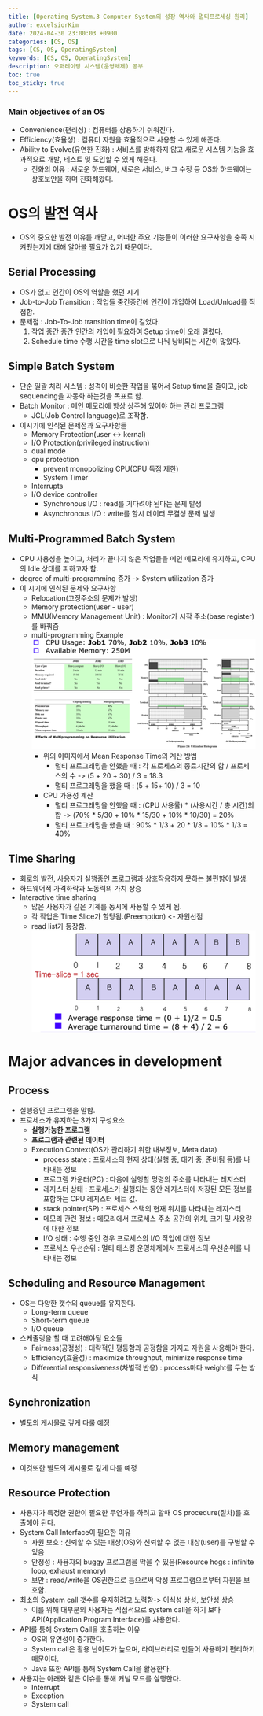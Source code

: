 ```yaml
---
title: [Operating System.3 Computer System의 성장 역사와 멀티프로세싱 원리]
author: excelsiorKim
date: 2024-04-30 23:00:03 +0900
categories: [CS, OS]
tags: [CS, OS, OperatingSystem]
keywords: [CS, OS, OperatingSystem]
description: 오퍼레이팅 시스템(운영체제) 공부
toc: true
toc_sticky: true
---
```


### Main objectives of an OS

- Convenience(편리성) : 컴퓨터를 상용하기 쉬워진다.
- Efficiency(효율성) : 컴퓨터 자원을 효율적으로 사용할 수 있게 해준다.
- Ability to Evolve(유연한 진화) : 서비스를 방해하지 않고 새로운 시스템 기능을 효과적으로 개발, 테스트 및 도입할 수 있게 해준다.
  - 진화의 이유 : 새로운 하드웨어, 새로운 서비스, 버그 수정 등 OS와 하드웨어는 상호보안을 하며 진화해왔다.

# OS의 발전 역사

- OS의 중요한 발전 이유를 깨닫고, 어떠한 주요 기능들이 이러한 요구사항을 충족 시켜줬는지에 대해 알아볼 필요가 있기 때문이다.

## Serial Processing

- OS가 없고 인간이 OS의 역할을 했던 시기
- Job-to-Job Transition : 작업들 중간중간에 인간이 개입하여 Load/Unload를 직접함.
- 문제점 : Job-To-Job transition time이 길었다.
  1. 작업 중간 중간 인간의 개입이 필요하여 Setup time이 오래 걸렸다.
  2. Schedule time 수행 시간을 time slot으로 나눠 낭비되는 시간이 많았다.

## Simple Batch System

- 단순 일괄 처리 시스템 : 성격이 비슷한 작업을 묶어서 Setup time을 줄이고, job sequencing을 자동화 하는것을 목표로 함.
- Batch Monitor : 메인 메모리에 항상 상주해 있어야 하는 관리 프로그램
  - JCL(Job Control language)로 조작함.
- 이시기에 인식된 문제점과 요구사항들
  - Memory Protection(user <-> kernal)
  - I/O Protection(privileged instruction)
  - dual mode
  - cpu protection
    - prevent monopolizing CPU(CPU 독점 제한)
    - System Timer
  - Interrupts
  - I/O device controller
    - Synchronous I/O : read를 기다려야 된다는 문제 발생
    - Asynchronous I/O : write를 할시 데이터 무결성 문제 발생

## Multi-Programmed Batch System

- CPU 사용성을 높이고, 처리가 끝나지 않은 작업들을 메인 메모리에 유지하고, CPU의 Idle 상태를 피하고자 함.
- degree of multi-programming 증가 -> System utilization 증가
- 이 시기에 인식된 문제와 요구사항
  - Relocation(고정주소의 문제가 발생)
  - Memory protection(user - user)
  - MMU(Memory Management Unit) : Monitor가 시작 주소(base register)를 바꿔줌
  - multi-programming Example
    ![CPU-Response-img](/assets/img/2024-04-30-OS-3/CPU-response.png)
    - 위의 이미지에서 Mean Response Time의 계산 방법
      - 멀티 프로그래밍을 안했을 때 : 각 프로세스의 종료시간의 합 / 프로세스의 수 -> (5 + 20 + 30) / 3 = 18.3
      - 멀티 프로그래밍을 했을 때 : (5 + 15+ 10) / 3 = 10
    - CPU 가용성 계산
      - 멀티 프로그래밍을 안했을 때 : (CPU 사용률) \* (사용시간 / 총 시간)의 합 -> (70% \* 5/30 + 10% \* 15/30 + 10% \* 10/30) = 20%
      - 멀티 프로그래밍을 했을 때 : 90% \* 1/3 + 20 \* 1/3 + 10% \* 1/3 = 40%

## Time Sharing

- 회로의 발전, 사용자가 실행중인 프로그램과 상호작용하지 못하는 불편함이 발생.
- 하드웨어적 가격하락과 노동력의 가치 상승
- Interactive time sharing
  - 많은 사용자가 같은 기계를 동시에 사용할 수 있게 됨.
  - 각 작업은 Time Slice가 할당됨.(Preemption) <- 자원선점
  - read list가 등장함.
    ![Time-slice-img](/assets/img/2024-04-30-OS-3/Time-slice.png)

# Major advances in development

## Process

- 실행중인 프로그램을 말함.
- 프로세스가 유지하는 3가지 구성요소
  - **실행가능한 프로그램**
  - **프로그램과 관련된 데이터**
  - Execution Context(OS가 관리하기 위한 내부정보, Meta data)
    - process state : 프로세스의 현재 상태(실행 중, 대기 중, 준비됨 등)를 나타내는 정보
    - 프로그램 카운터(PC) : 다음에 실행할 명령의 주소를 나타내는 레지스터
    - 레지스터 상태 : 프로세스가 실행되는 동안 레지스터에 저장된 모든 정보를 포함하는 CPU 레지스터 세트 값.
    - stack pointer(SP) : 프로세스 스택의 현재 위치를 나타내는 레지스터
    - 메모리 관련 정보 : 메모리에서 프로세스 주소 공간의 위치, 크기 및 사용량에 대한 정보
    - I/O 상태 : 수행 중인 경우 프로세스의 I/O 작업에 대한 정보
    - 프로세스 우선순위 : 멀티 태스킹 운영체제에서 프로세스의 우선순위를 나타내는 정보

## Scheduling and Resource Management

- OS는 다양한 갯수의 queue를 유지한다.
  - Long-term queue
  - Short-term queue
  - I/O queue
- 스케줄링을 할 때 고려해야될 요소들
  - Fairness(공정성) : 대략적인 평등함과 공정함을 가지고 자원을 사용해야 한다.
  - Efficiency(효율성) : maximize throughput, minimize response time
  - Differential responsiveness(차별적 반응) : process마다 weight를 두는 방식

## Synchronization

- 별도의 게시물로 깊게 다룰 예정

## Memory management

- 이것또한 별도의 게시물로 깊게 다룰 예정

## Resource Protection

- 사용자가 특정한 권한이 필요한 무언가를 하려고 할때 OS procedure(절차)를 호출해야 된다.
- System Call Interface이 필요한 이유
  - 자원 보호 : 신뢰할 수 있는 대상(OS)와 신뢰할 수 없는 대상(user)를 구별할 수 있음
  - 안정성 : 사용자의 buggy 프로그램을 막을 수 있음(Resource hogs : infinite loop, exhaust memory)
  - 보안 : read/write을 OS권한으로 둠으로써 악성 프로그램으로부터 자원을 보호함.
- 최소의 System call 갯수를 유지하려고 노력함-> 이식성 상성, 보안성 상승
  - 이를 위해 대부분의 사용자는 직접적으로 system call을 하기 보다 API(Application Program Interface)를 사용한다.
- API를 통해 System Call을 호출하는 이유
  - OS의 유연성이 증가한다.
  - System call은 활용 난이도가 높으며, 라이브러리로 만들어 사용하기 편리하기 때문이다.
  - Java 또한 API를 통해 System Call을 활용한다.
- 사용자는 아래와 같은 이슈를 통해 커널 모드를 실행한다.
  - Interrupt
  - Exception
  - System call
